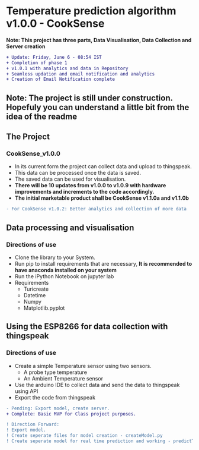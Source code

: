 # Temperature prediction algorithm v1.0.0 - CookSense
**Note: This project has three parts, Data Visualisation, Data Collection and Server creation**
```diff
+ Update: Friday, June 6 - 08:54 IST
+ Completion of phase 1
+ v1.0.1 with analytics and data in Repository
+ Seamless updation and email notification and analytics
+ Creation of Email Notification complete
```
## **Note: The project is still under construction. Hopefuly you can understand a little bit from the idea of the readme**
## The Project
### CookSense_v1.0.0
- In its current form the project can collect data and upload to thingspeak.
- This data can be processed once the data is saved.
- The saved data can be used for visualisation.
- **There will be 10 updates from v1.0.0 to v1.0.9 with hardware improvements and increments to the code accordingly.**
- **The initial marketable product shall be CookSense v1.1.0a and v1.1.0b**
```diff
- For CookSense v1.0.2: Better analytics and collection of more data
```

## Data processing and visualisation
### Directions of use
- Clone the library to your System.
- Run pip to install requirements that are necessary, **It is recommended to have anaconda installed on your system**
- Run the iPython Notebook on jupyter lab
- Requirements
  - Turicreate
  - Datetime
  - Numpy
  - Matplotlib.pyplot

## Using the ESP8266 for data collection with thingspeak
### Directions of use
- Create a simple Temperature sensor using two sensors.
  - A probe type temperature
  - An Ambient Temperature sensor
- Use the arduino IDE to collect data and send the data to thingspeak using API
- Export the code from thingspeak

```diff
- Pending: Export model, create server.
+ Complete: Basic MVP for Class project purposes.

! Direction Forward:
! Export model.
! Create seperate files for model creation - createModel.py
! Create seperate model for real time prediction and working - predictTemp.py
```
